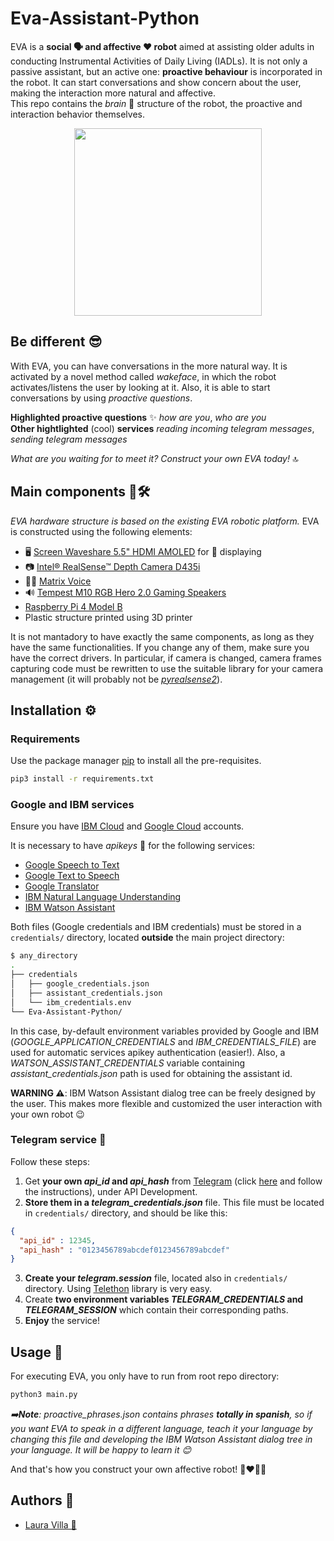 # Eva-Assistant-Python

EVA is a **social 🗣 and affective ❤️ robot** aimed at assisting older adults in conducting Instrumental Activities of Daily Living (IADLs). It is not only a passive assistant, but an active one: **proactive behaviour** is incorporated in the robot. It can start conversations and show concern about the user, making the interaction more natural and affective.  
This repo contains the *brain* 🧠 structure of the robot, the proactive and interaction behavior themselves.
<p align="center">
  <img src="https://user-images.githubusercontent.com/72492679/169651452-13529463-92b5-4fc1-bb0c-9b8303c46024.png" width="300"/>
</p>

## Be different 😎

With EVA, you can have conversations in the more natural way. It is activated by a novel method called *wakeface*, in which the robot activates/listens the user by looking at it. Also, it is able to start conversations by using *proactive questions*.

**Highlighted proactive questions** ✨ *how are you*, *who are you*  
**Other hightlighted** (cool) **services** *reading incoming telegram messages*, *sending telegram messages*

*What are you waiting for to meet it? Construct your own EVA today!* 🔝

## Main components 🤖🛠️

*EVA hardware structure is based on the existing EVA robotic platform.* EVA is constructed using the following elements:
- 🖥️ [Screen Waveshare 5.5" HDMI AMOLED](https://www.waveshare.com/5.5inch-hdmi-amoled.htm) for 👀 displaying
- 📷 [Intel® RealSense™ Depth Camera D435i](https://www.intelrealsense.com/depth-camera-d435i/) 
- 🎤💡 [Matrix Voice](https://www.matrix.one/products/voice)
- 🔊 [Tempest M10 RGB Hero 2.0 Gaming Speakers](https://www.tempestofficial.com/inicio/38-speakers-m10-rgb-hero-20.html)
- [Raspberry Pi 4 Model B](https://www.raspberrypi.com/products/raspberry-pi-4-model-b/)
- Plastic structure printed using 3D printer

It is not mantadory to have exactly the same components, as long as they have the same functionalities. If you change any of them, make sure you have the correct drivers. In particular, if camera is changed, camera frames capturing code must be rewritten to use the suitable library for your camera management (it will probably not be [*pyrealsense2*](https://pypi.org/project/pyrealsense2/)).

## Installation ⚙️

### Requirements

Use the package manager [pip](https://pip.pypa.io/en/stable/) to install all the pre-requisites.

```bash
pip3 install -r requirements.txt
```

### Google and IBM services
Ensure you have [IBM Cloud](https://cloud.ibm.com/) and [Google Cloud](https://console.cloud.google.com/) accounts.  

It is necessary to have *apikeys* 🔑 for the following services:
- [Google Speech to Text](https://cloud.google.com/speech-to-text/docs/libraries)
- [Google Text to Speech](https://cloud.google.com/text-to-speech/docs/libraries)
- [Google Translator](https://cloud.google.com/translate/docs/basic/translating-text#translating_text)
- [IBM Natural Language Understanding](https://cloud.ibm.com/apidocs/natural-language-understanding?code=python)
- [IBM Watson Assistant](https://cloud.ibm.com/apidocs/assistant/assistant-v2?code=python)

Both files (Google credentials and IBM credentials) must be stored in a ```credentials/``` directory, located **outside** the main project directory:
```bash
$ any_directory
.
├── credentials
│   ├── google_credentials.json
│   ├── assistant_credentials.json
│   └── ibm_credentials.env
└── Eva-Assistant-Python/
```
In this case, by-default environment variables provided by Google and IBM (*GOOGLE_APPLICATION_CREDENTIALS* and *IBM_CREDENTIALS_FILE*) are used for automatic services apikey authentication (easier!). Also, a *WATSON_ASSISTANT_CREDENTIALS* variable containing *assistant_credentials.json* path is used for obtaining the assistant id.

**WARNING ⚠️**: IBM Watson Assistant dialog tree can be freely designed by the user. This makes more flexible and customized the user interaction with your own robot 😉

### Telegram service 💬

Follow these steps:
1. Get **your own *api_id* and *api_hash*** from [Telegram](https://my.telegram.org) (click [here](https://core.telegram.org/api/obtaining_api_id) and follow the instructions), under API Development.
2. **Store them in a *telegram_credentials.json*** file. This file must be located in ```credentials/``` directory, and should be like this:
```json
{
  "api_id" : 12345,
  "api_hash" : "0123456789abcdef0123456789abcdef"
}
```
3. **Create your *telegram.session*** file, located also in ```credentials/``` directory. Using [Telethon](https://github.com/LonamiWebs/Telethon) library is very easy.
4. Create **two environment variables *TELEGRAM_CREDENTIALS* and *TELEGRAM_SESSION*** which contain their corresponding paths.
5. **Enjoy** the service!

## Usage 🚀

For executing EVA, you only have to run from root repo directory:
```bash
python3 main.py
```

*➡️**Note**: proactive_phrases.json contains phrases **totally in spanish**, so if you want EVA to speak in a different language, teach it your language by changing this file and developing the IBM Watson Assistant dialog tree in your language. It will be happy to learn it 😊*

And that's how you construct your own affective robot! 🤖❤️👩🏻

## Authors 📝
- [Laura Villa 🦁](https://github.com/Laura-VFA)
